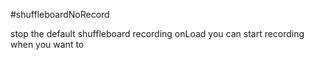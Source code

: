 #shuffleboardNoRecord

stop the default shuffleboard recording onLoad
you can start recording when you want to